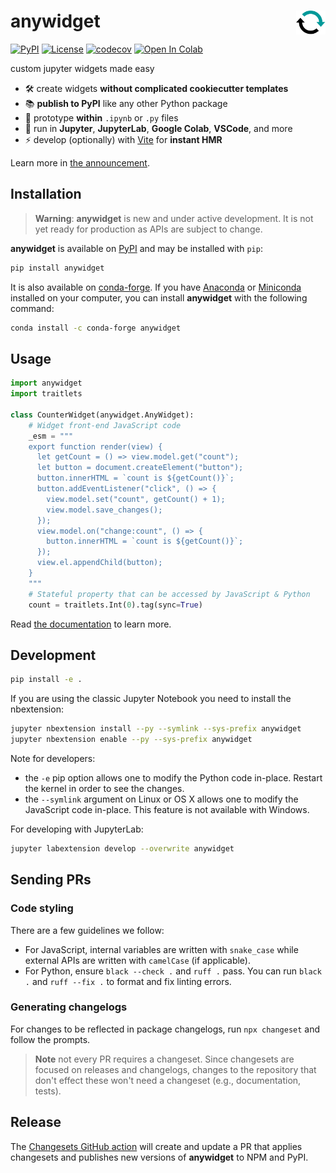 # anywidget <a href="https://github.com/manzt/anywidget"><img align="right" src="https://raw.githubusercontent.com/manzt/anywidget/main/docs/public/favicon.svg" height="38"></img></a>

[![PyPI](https://img.shields.io/pypi/v/anywidget.svg?color=green)](https://pypi.org/project/anywidget)
[![License](https://img.shields.io/pypi/l/anywidget.svg?color=green)](https://github.com/manzt/anywidget/raw/main/LICENSE)
[![codecov](https://codecov.io/gh/manzt/anywidget/branch/main/graph/badge.svg)](https://codecov.io/gh/manzt/anywidget)
[![Open In Colab](https://colab.research.google.com/assets/colab-badge.svg)](https://colab.research.google.com/github/manzt/anywidget/blob/main/examples/Counter.ipynb)

custom jupyter widgets made easy

- 🛠️ create widgets **without complicated cookiecutter templates**
- 📚 **publish to PyPI** like any other Python package
- 🤖 prototype **within** `.ipynb` or `.py` files
- 🚀 run in **Jupyter**, **JupyterLab**, **Google Colab**, **VSCode**, and more
- ⚡ develop (optionally) with [Vite](https://vitejs.dev/) for **instant HMR**

Learn more in
[the announcement](https://anywidget.dev/blog/introducing-anywidget).

## Installation

> **Warning**: **anywidget** is new and under active development. It is not yet
> ready for production as APIs are subject to change.

**anywidget** is available on [PyPI](https://pypi.org/project/anywidget/) and
may be installed with `pip`:

```bash
pip install anywidget
```

It is also available on
[conda-forge](https://anaconda.org/conda-forge/anywidget). If you have
[Anaconda](https://www.anaconda.com/distribution/#download-section) or
[Miniconda](https://docs.conda.io/en/latest/miniconda.html) installed on your
computer, you can install **anywidget** with the following command:

```bash
conda install -c conda-forge anywidget
```

## Usage

```python
import anywidget
import traitlets

class CounterWidget(anywidget.AnyWidget):
    # Widget front-end JavaScript code
    _esm = """
    export function render(view) {
      let getCount = () => view.model.get("count");
      let button = document.createElement("button");
      button.innerHTML = `count is ${getCount()}`;
      button.addEventListener("click", () => {
        view.model.set("count", getCount() + 1);
        view.model.save_changes();
      });
      view.model.on("change:count", () => {
        button.innerHTML = `count is ${getCount()}`;
      });
      view.el.appendChild(button);
    }
    """
    # Stateful property that can be accessed by JavaScript & Python
    count = traitlets.Int(0).tag(sync=True)
```

Read [the documentation](https://anywidget.dev/en/getting-started) to learn
more.

## Development

```bash
pip install -e .
```

If you are using the classic Jupyter Notebook you need to install the
nbextension:

```bash
jupyter nbextension install --py --symlink --sys-prefix anywidget
jupyter nbextension enable --py --sys-prefix anywidget
```

Note for developers:

- the `-e` pip option allows one to modify the Python code in-place. Restart the
  kernel in order to see the changes.
- the `--symlink` argument on Linux or OS X allows one to modify the JavaScript
  code in-place. This feature is not available with Windows.

For developing with JupyterLab:

```bash
jupyter labextension develop --overwrite anywidget
```

## Sending PRs

### Code styling

There are a few guidelines we follow:

- For JavaScript, internal variables are written with
  `snake_case` while external APIs are written with `camelCase` (if applicable).
- For Python, ensure `black --check .` and `ruff .` pass. You can run
  `black .` and `ruff --fix .` to format and fix linting errors.

### Generating changelogs

For changes to be reflected in package changelogs, run `npx changeset` and
follow the prompts. 

> **Note** not every PR requires a changeset. Since changesets are focused on 
> releases and changelogs, changes to the repository that don't effect these
> won't need a changeset (e.g., documentation, tests).

## Release

The [Changesets GitHub action](https://github.com/changesets/action) will create
and update a PR that applies changesets and publishes new versions of
**anywidget** to NPM and PyPI.
